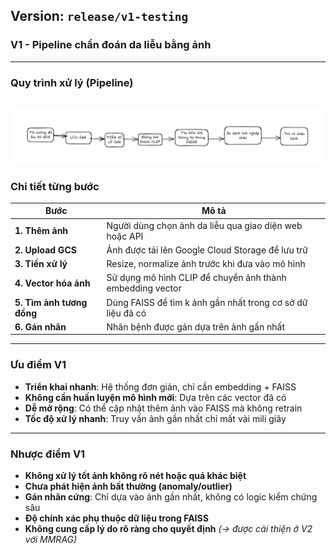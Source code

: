 ## Version: `release/v1-testing`

###  **V1 - Pipeline chẩn đoán da liễu bằng ảnh**

---

### **Quy trình xử lý (Pipeline)**
![ProcessImage](app/static/image_readme/h1.png)
---

### **Chi tiết từng bước**

| Bước                      | Mô tả                                                                          |
| ------------------------- | ------------------------------------------------------------------------------ |
| **1. Thêm ảnh**           | Người dùng chọn ảnh da liễu qua giao diện web hoặc API                         |
| **2. Upload GCS**         | Ảnh được tải lên Google Cloud Storage để lưu trữ                               |
| **3. Tiền xử lý**         | Resize, normalize ảnh trước khi đưa vào mô hình                                |
| **4. Vector hóa ảnh**     | Sử dụng mô hình CLIP để chuyển ảnh thành embedding vector                      |
| **5. Tìm ảnh tương đồng** | Dùng FAISS để tìm k ảnh gần nhất trong cơ sở dữ liệu đã có                     |
| **6. Gán nhãn**           | Nhãn bệnh được gán dựa trên ảnh gần nhất                                       |

---

### **Ưu điểm V1**

* **Triển khai nhanh**: Hệ thống đơn giản, chỉ cần embedding + FAISS
* **Không cần huấn luyện mô hình mới**: Dựa trên các vector đã có
* **Dễ mở rộng**: Có thể cập nhật thêm ảnh vào FAISS mà không retrain
* **Tốc độ xử lý nhanh**: Truy vấn ảnh gần nhất chỉ mất vài mili giây
---

### **Nhược điểm V1**

* **Không xử lý tốt ảnh không rõ nét hoặc quá khác biệt**
* **Chưa phát hiện ảnh bất thường (anomaly/outlier)**
* **Gán nhãn cứng**: Chỉ dựa vào ảnh gần nhất, không có logic kiểm chứng sâu
* **Độ chính xác phụ thuộc dữ liệu trong FAISS**
* **Không cung cấp lý do rõ ràng cho quyết định** *(→ được cải thiện ở V2 với MMRAG)*



